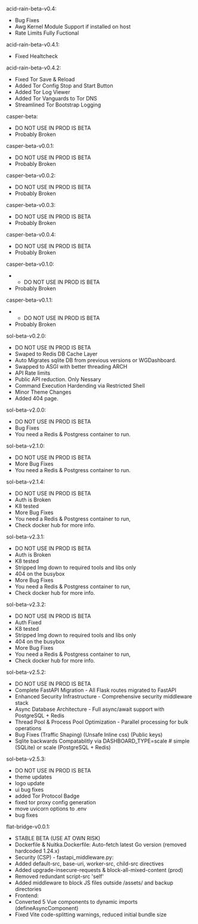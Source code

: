 acid-rain-beta-v0.4:
  - Bug Fixes
  - Awg Kernel Module Support if installed on host
  - Rate Limits Fully Fuctional

acid-rain-beta-v0.4.1:
  - Fixed Healtcheck

acid-rain-beta-v0.4.2:
  - Fixed Tor Save & Reload
  - Added Tor Config Stop and Start Button
  - Added Tor Log Viewer
  - Added Tor Vanguards to Tor DNS
  - Streamlined Tor Bootstrap Logging

casper-beta:
  - DO NOT USE IN PROD IS BETA
  - Probably Broken

casper-beta-v0.0.1:
  - DO NOT USE IN PROD IS BETA
  - Probably Broken

casper-beta-v0.0.2:
  - DO NOT USE IN PROD IS BETA
  - Probably Broken

casper-beta-v0.0.3:
  - DO NOT USE IN PROD IS BETA
  - Probably Broken

casper-beta-v0.0.4:
  - DO NOT USE IN PROD IS BETA
  - Probably Broken

casper-beta-v0.1.0:
  - - DO NOT USE IN PROD IS BETA
  - Probably Broken

casper-beta-v0.1.1:
  - - DO NOT USE IN PROD IS BETA
  - Probably Broken

sol-beta-v0.2.0:
  - DO NOT USE IN PROD IS BETA
  - Swaped to Redis DB Cache Layer
  - Auto Migrates sqlite DB from previous versions or       WGDashboard.
  - Swapped to ASGI with better threading ARCH
  - API Rate limits
  - Public API reduction. Only Nessary
  - Command Execution Hardending via Restricted Shell
  - Minor Theme Changes
  - Added 404 page.


sol-beta-v2.0.0:
  - DO NOT USE IN PROD IS BETA
  - Bug Fixes
  - You need a Redis & Postgress container to run.

sol-beta-v2.1.0:
  - DO NOT USE IN PROD IS BETA
  - More Bug Fixes
  - You need a Redis & Postgress container to run.

sol-beta-v2.1.4:
  - DO NOT USE IN PROD IS BETA
  - Auth is Broken
  - K8 tested
  - More Bug Fixes
  - You need a Redis & Postgress container to run,
  - Check docker hub for more info.

sol-beta-v2.3.1:
  - DO NOT USE IN PROD IS BETA
  - Auth is Broken
  - K8 tested
  - Stripped Img down to required tools and libs only
  - 404 on the busybox
  - More Bug Fixes
  - You need a Redis & Postgress container to run,
  - Check docker hub for more info.

sol-beta-v2.3.2:
  - DO NOT USE IN PROD IS BETA
  - Auth Fixed
  - K8 tested
  - Stripped Img down to required tools and libs only
  - 404 on the busybox
  - More Bug Fixes
  - You need a Redis & Postgress container to run,
  - Check docker hub for more info.

sol-beta-v2.5.2:
  - DO NOT USE IN PROD IS BETA
  - Complete FastAPI Migration - All Flask routes migrated to FastAPI
  - Enhanced Security Infrastructure - Comprehensive security middleware stack
  - Async Database Architecture - Full async/await support with PostgreSQL + Redis
  - Thread Pool & Process Pool Optimization - Parallel processing for bulk operations
  - Bug Fixes (Traffic Shaping) (Unsafe Inline css) (Public keys)
  - Sqlite backwards Compatablitly via DASHBOARD_TYPE=scale  # simple (SQLite) or scale (PostgreSQL + Redis)

sol-beta-v2.5.3:
  - DO NOT USE IN PROD IS BETA
  - theme updates 
  - logo update
  - ui bug fixes
  - added Tor Protocol Badge
  - fixed tor proxy config generation
  - move uvicorn options to .env
  - bug fixes


flat-bridge-v0.0.1:
  - STABLE BETA (USE AT OWN RISK)
  - Dockerfile & Nuitka.Dockerfile: Auto-fetch latest Go version (removed hardcoded 1.24.x)
  - Security (CSP) - fastapi_middleware.py:
  - Added default-src, base-uri, worker-src, child-src directives
  - Added upgrade-insecure-requests & block-all-mixed-content (prod)
  - Removed redundant script-src 'self'
  - Added middleware to block JS files outside /assets/ and backup directories
  - Frontend:
  - Converted 5 Vue components to dynamic imports (defineAsyncComponent)
  - Fixed Vite code-splitting warnings, reduced initial bundle size



